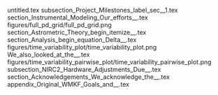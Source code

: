 untitled.tex
subsection_Project_Milestones_label_sec__1.tex
section_Instrumental_Modeling_Our_efforts__.tex
figures/full_pd_grid/full_pd_grid.png
section_Astrometric_Theory_begin_itemize__.tex
section_Analysis_begin_equation_Delta__.tex
figures/time_variability_plot/time_variability_plot.png
We_also_looked_at_the__.tex
figures/time_variability_pairwise_plot/time_variability_pairwise_plot.png
subsection_NIRC2_Hardware_Adjustments_Due__.tex
section_Acknowledgements_We_acknowledge_the__.tex
appendix_Original_WMKF_Goals_and__.tex